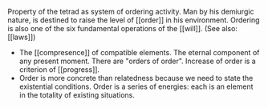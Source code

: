 Property of the tetrad as system of ordering activity. Man by his demiurgic nature, is destined to raise the level of [[order]] in his environment. Ordering is also one of the six fundamental operations of the [[will]]. (See also: [[laws]])
- The [[compresence]] of compatible elements. The eternal component of any present moment. There are "orders of order". Increase of order is a criterion of [[progress]]. 
- Order is more concrete than relatedness because we need to state the existential conditions. Order is a series of energies: each is an element in the totality of existing situations.  
